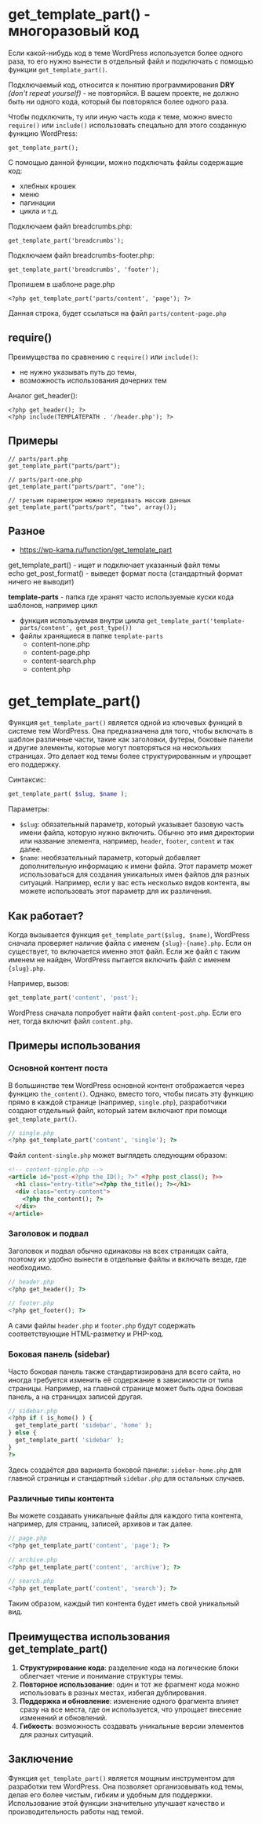 # get_template_part() - многоразовый код
Если какой-нибудь код в теме WordPress используется более одного раза, то его нужно вынести в отдельный файл и подключать с помощью функции `get_template_part()`.

Подключаемый код, относится к понятию программирования **DRY** *(don't repeat yourself)* - не повторяйся. В вашем проекте, не должно быть ни одного кода, который бы повторялся более одного раза.

Чтобы подключить, ту или иную часть кода к теме, можно вместо `require()` или `include()` использовать спецально для этого созданную функцию WordPress:

    get_template_part();

С помощью данной функции, можно подключать файлы содержащие код:

- хлебных крошек
- меню
- пагинации
- цикла и т.д.

Подключаем файл breadcrumbs.php:

    get_template_part('breadcrumbs');

Подключаем файл breadcrumbs-footer.php:

    get_template_part('breadcrumbs', 'footer');

Пропишем в шаблоне page.php
    
    <?php get_template_part('parts/content', 'page'); ?>
    
Данная строка, будет ссылаться на файл `parts/content-page.php`

## require()
Преимущества по сравнению с `require()` или `include()`:
- не нужно указывать путь до темы,
- возможность использования дочерних тем

Аналог get_header():

    <?php get_header(); ?>
    <?php include(TEMPLATEPATH . '/header.php'); ?>

## Примеры

    // parts/part.php
    get_template_part("parts/part");

    // parts/part-one.php
    get_template_part("parts/part", "one");

    // третьим параметром можно передавать массив данных
    get_template_part("parts/part", "two", array());

## Разное
- https://wp-kama.ru/function/get_template_part

get_template_part() - ищет и подключает указанный файл темы  
echo get_post_format() - выведет формат поста (стандартный формат ничего не выводит)

**template-parts** - папка где хранят часто используемые куски кода шаблонов, например цикл
- функция используемая внутри цикла `get_template_part('template-parts/content', get_post_type())`
- файлы хранящиеся в папке `template-parts`
  - content-none.php
  - content-page.php
  - content-search.php
  - content.php

# get_template_part()
Функция `get_template_part()` является одной из ключевых функций в системе тем WordPress. Она предназначена для того, чтобы включать в шаблон различные части, такие как заголовки, футеры, боковые панели и другие элементы, которые могут повторяться на нескольких страницах. Это делает код темы более структурированным и упрощает его поддержку.

Синтаксис:

```php
get_template_part( $slug, $name );
```

Параметры:
- `$slug`: обязательный параметр, который указывает базовую часть имени файла, которую нужно включить. Обычно это имя директории или название элемента, например, `header`, `footer`, `content` и так далее.
- `$name`: необязательный параметр, который добавляет дополнительную информацию к имени файла. Этот параметр может использоваться для создания уникальных имен файлов для разных ситуаций. Например, если у вас есть несколько видов контента, вы можете использовать этот параметр для их различения.

## Как работает?
Когда вызывается функция `get_template_part($slug, $name)`, WordPress сначала проверяет наличие файла с именем `{slug}-{name}.php`. Если он существует, то включается именно этот файл. Если же файл с таким именем не найден, WordPress пытается включить файл с именем `{slug}.php`.

Например, вызов:

```php
get_template_part('content', 'post');
```

WordPress сначала попробует найти файл `content-post.php`. Если его нет, тогда включит файл `content.php`.

## Примеры использования

### Основной контент поста
В большинстве тем WordPress основной контент отображается через функцию `the_content()`. Однако, вместо того, чтобы писать эту функцию прямо в каждой странице (например, `single.php`), разработчики создают отдельный файл, который затем включают при помощи `get_template_part()`.

```php
// single.php
<?php get_template_part('content', 'single'); ?>
```

Файл `content-single.php` может выглядеть следующим образом:

```html
<!-- content-single.php -->
<article id="post-<?php the_ID(); ?>" <?php post_class(); ?>>
  <h1 class="entry-title"><?php the_title(); ?></h1>
  <div class="entry-content">
    <?php the_content(); ?>
  </div>
</article>
```

### Заголовок и подвал
Заголовок и подвал обычно одинаковы на всех страницах сайта, поэтому их удобно вынести в отдельные файлы и включать везде, где необходимо.

```php
// header.php
<?php get_header(); ?>

// footer.php
<?php get_footer(); ?>
```

А сами файлы `header.php` и `footer.php` будут содержать соответствующие HTML-разметку и PHP-код.

### Боковая панель (sidebar)
Часто боковая панель также стандартизирована для всего сайта, но иногда требуется изменить её содержание в зависимости от типа страницы. Например, на главной странице может быть одна боковая панель, а на страницах записей другая.

```php
// sidebar.php
<?php if ( is_home() ) {
  get_template_part( 'sidebar', 'home' );
} else {
  get_template_part( 'sidebar' );
}
?>
```

Здесь создаётся два варианта боковой панели: `sidebar-home.php` для главной страницы и стандартный `sidebar.php` для остальных случаев.

### Различные типы контента
Вы можете создавать уникальные файлы для каждого типа контента, например, для страниц, записей, архивов и так далее.

```php
// page.php
<?php get_template_part('content', 'page'); ?>

// archive.php
<?php get_template_part('content', 'archive'); ?>

// search.php
<?php get_template_part('content', 'search'); ?>
```

Таким образом, каждый тип контента будет иметь свой уникальный вид.

## Преимущества использования get_template_part()
1. **Структурирование кода**: разделение кода на логические блоки облегчает чтение и понимание структуры темы.
2. **Повторное использование**: один и тот же фрагмент кода можно использовать в разных местах, избегая дублирования.
3. **Поддержка и обновление**: изменение одного фрагмента влияет сразу на все места, где он используется, что упрощает внесение изменений и обновлений.
4. **Гибкость**: возможность создавать уникальные версии элементов для разных ситуаций.

## Заключение
Функция `get_template_part()` является мощным инструментом для разработки тем WordPress. Она позволяет организовывать код темы, делая его более чистым, гибким и удобным для поддержки. Использование этой функции значительно улучшает качество и производительность работы над темой.
